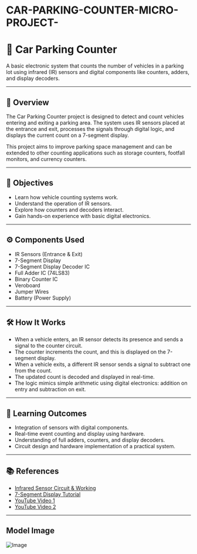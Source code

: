 # CAR-PARKING-COUNTER-MICRO-PROJECT-
# 🚗 Car Parking Counter

A basic electronic system that counts the number of vehicles in a parking lot using infrared (IR) sensors and digital components like counters, adders, and display decoders.

---

## 📌 Overview

The Car Parking Counter project is designed to detect and count vehicles entering and exiting a parking area. The system uses IR sensors placed at the entrance and exit, processes the signals through digital logic, and displays the current count on a 7-segment display.

This project aims to improve parking space management and can be extended to other counting applications such as storage counters, footfall monitors, and currency counters.

---

## 🎯 Objectives

* Learn how vehicle counting systems work.
* Understand the operation of IR sensors.
* Explore how counters and decoders interact.
* Gain hands-on experience with basic digital electronics.

---

## ⚙ Components Used

* IR Sensors (Entrance & Exit)
* 7-Segment Display
* 7-Segment Display Decoder IC
* Full Adder IC (74LS83)
* Binary Counter IC
* Veroboard
* Jumper Wires
* Battery (Power Supply)

---

## 🛠 How It Works

* When a vehicle enters, an IR sensor detects its presence and sends a signal to the counter circuit.
* The counter increments the count, and this is displayed on the 7-segment display.
* When a vehicle exits, a different IR sensor sends a signal to subtract one from the count.
* The updated count is decoded and displayed in real-time.
* The logic mimics simple arithmetic using digital electronics: addition on entry and subtraction on exit.

---

## 🧠 Learning Outcomes

* Integration of sensors with digital components.
* Real-time event counting and display using hardware.
* Understanding of full adders, counters, and display decoders.
* Circuit design and hardware implementation of a practical system.

---

## 📚 References

* [Infrared Sensor Circuit & Working](https://www.elprocus.com/infrared-ir-sensor-circuit-and-working/)
* [7-Segment Display Tutorial](https://www.electronics-tutorials.ws/blog/7-segment-display-tutorial.html)
* [YouTube Video 1](https://youtu.be/5Um3NDvsYjQ)
* [YouTube Video 2](https://youtu.be/6e8oV2blkGs)

---
## Model Image
![Image](https://github.com/user-attachments/assets/299d6933-ac6e-48ae-b4ba-5896cc62e7f8)

